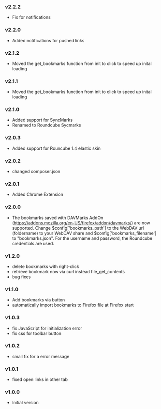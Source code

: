### v2.2.2
- Fix for notifications
  
### v2.2.0
- Added notifications for pushed links

### v2.1.2
- Moved the get_bookmarks function from init to click to speed up inital loading

### v2.1.1
- Moved the get_bookmarks function from init to click to speed up inital loading
  
### v2.1.0
- Added support for SyncMarks
- Renamed to Roundcube Sycmarks

### v2.0.3
- Added support for Rouncube 1.4 elastic skin
  
### v2.0.2
- changed composer.json
  
### v2.0.1
- Added Chrome Extension

### v2.0.0
- The bookmarks saved with DAVMarks AddOn (https://addons.mozilla.org/en-US/firefox/addon/davmarks/) are now supported. Change $config['bookmarks_path'] to the WebDAV url (foldername) to your WebDAV share and $config['bookmarks_filename'] to "bookmarks.json". For the username and password, the Roundcube credentials are used.

### v1.2.0
- delete bookmarks with right-click
- retrieve bookmark now via curl instead file_get_contents
- bug fixes

### v1.1.0
- Add bookmarks via button
- automatically import bookmarks to Firefox file at Firefox start

### v1.0.3
 - fix JavaScript for initialization error
 - fix css for toolbar button

### v1.0.2
 - small fix for a error message

### v1.0.1
 - fixed open links in other tab

### v1.0.0
 - Initial version